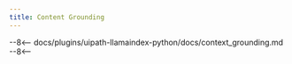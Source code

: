 ```yaml
---
title: Content Grounding
---
```


--8<--
docs/plugins/uipath-llamaindex-python/docs/context_grounding.md
--8<--



